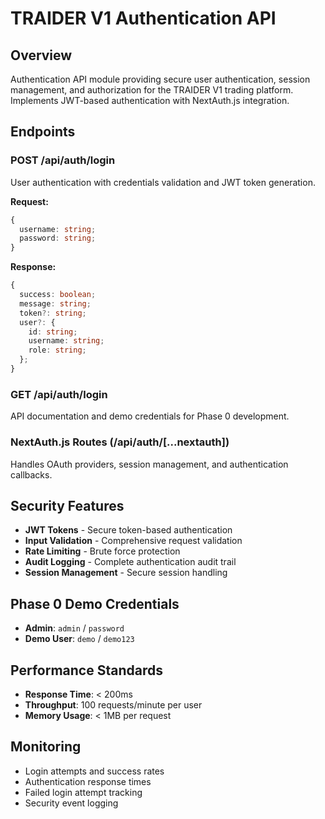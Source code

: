 # TRAIDER V1 Authentication API

## Overview

Authentication API module providing secure user authentication, session management, and authorization for the TRAIDER V1 trading platform. Implements JWT-based authentication with NextAuth.js integration.

## Endpoints

### POST /api/auth/login
User authentication with credentials validation and JWT token generation.

**Request:**
```typescript
{
  username: string;
  password: string;
}
```

**Response:**
```typescript
{
  success: boolean;
  message: string;
  token?: string;
  user?: {
    id: string;
    username: string;
    role: string;
  };
}
```

### GET /api/auth/login
API documentation and demo credentials for Phase 0 development.

### NextAuth.js Routes (/api/auth/[...nextauth])
Handles OAuth providers, session management, and authentication callbacks.

## Security Features

- **JWT Tokens** - Secure token-based authentication
- **Input Validation** - Comprehensive request validation
- **Rate Limiting** - Brute force protection
- **Audit Logging** - Complete authentication audit trail
- **Session Management** - Secure session handling

## Phase 0 Demo Credentials

- **Admin**: `admin` / `password`
- **Demo User**: `demo` / `demo123`

## Performance Standards

- **Response Time**: < 200ms
- **Throughput**: 100 requests/minute per user
- **Memory Usage**: < 1MB per request

## Monitoring

- Login attempts and success rates
- Authentication response times
- Failed login attempt tracking
- Security event logging 